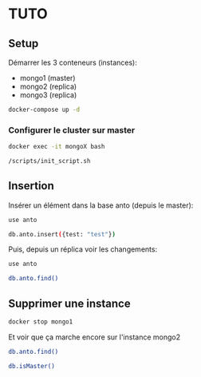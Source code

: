 # TUTO

## Setup

Démarrer les 3 conteneurs (instances):
- mongo1 (master)
- mongo2 (replica)
- mongo3 (replica)

```bash
docker-compose up -d
```

### Configurer le cluster sur master

```bash
docker exec -it mongoX bash
```

```bash
/scripts/init_script.sh
```

## Insertion

Insérer un élément dans la base anto (depuis le master):

```bash
use anto
```

```bash
db.anto.insert({test: "test"})
```

Puis, depuis un réplica voir les changements:

```bash
use anto
```

```bash
db.anto.find()
```

## Supprimer une instance

```bash
docker stop mongo1
```

Et voir que ça marche encore sur l'instance mongo2

```bash
db.anto.find()
```

```bash
db.isMaster()
```

